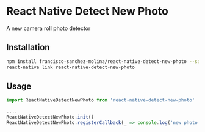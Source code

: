 # React Native Detect New Photo 
A new camera roll photo detector


## Installation
```sh
npm install francisco-sanchez-molina/react-native-detect-new-photo --save
react-native link react-native-detect-new-photo
```

## Usage

```javascript
import ReactNativeDetectNewPhoto from 'react-native-detect-new-photo'

....
ReactNativeDetectNewPhoto.init()
ReactNativeDetectNewPhoto.registerCallback(_ => console.log('new photo detected!'))

```



